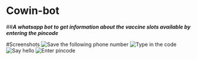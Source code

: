 # Cowin-bot

##**_A whatsapp bot to get information about the vaccine slots available by entering the pincode_**

#Screenshots
![Save the following phone number](https://drive.google.com/file/d/1UoG9N3ymc83FTHufrSdThBomDW76Yez4/view?usp=drivesdk)
![Type in the code](https://drive.google.com/file/d/1V246z2vYLpfSoEb1VEDHIbzxrXJ56hha/view)
![Say hello](https://drive.google.com/file/d/1VA9Nvk-os2yGN_OfyNQpINC6eI4wJ0L5/view?usp=drivesdk)
![Enter pincode](https://drive.google.com/file/d/1VB2Wx6nQ-6NrnSooW79oI-GZBKe6Wwri/view)



